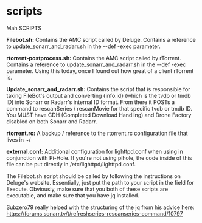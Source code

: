 # scripts
Mah SCRIPTS

<b>Filebot.sh:</b> Contains the AMC script called by Deluge.  Contains a reference to update_sonarr_and_radarr.sh in the --def -exec parameter.

<b>rtorrent-postprocess.sh:</b> Contains the AMC script called by rTorrent.  Contains a reference to update_sonarr_and_radarr.sh in the --def -exec parameter.  Using this today, once I found out how great of a client rTorrent is.

<b>Update_sonarr_and_radarr.sh:</b> Contains the script that is responsible for taking FileBot's output and converting {info.id} (which is the tvdb or tmdb ID) into Sonarr or Radarr's internal ID format.  From there it POSTs a command to rescanSeries / rescanMovie for that specific tvdb or tmdb ID.  You MUST have CDH (Completed Download Handling) and Drone Factory disabled on both Sonarr and Radarr.  

<b>rtorrent.rc:</b> A backup / reference to the rtorrent.rc configuration file that lives in ~/

<b>external.conf:</b> Additional configuration for lighttpd.conf when using in conjunction with Pi-Hole.  If you're not using pihole, the code inside of this file can be put directly in /etc/lighttpd/lighttpd.conf.


The Filebot.sh script should be called by following the instructions on Deluge's website.  Essentially, just put the path to your script in the field for Execute. Obviously, make sure that you both of these scripts are executable, and make sure that you have jq installed.

Subzero79 really helped with the structuring of the jq from his advice here: https://forums.sonarr.tv/t/refreshseries-rescanseries-command/10797
